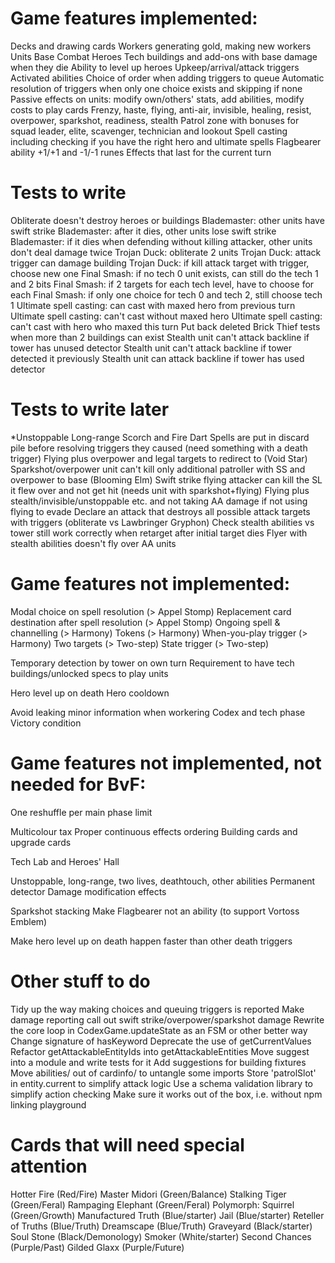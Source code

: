 # Game features implemented:

Decks and drawing cards
Workers generating gold, making new workers
Units
Base
Combat
Heroes
Tech buildings and add-ons with base damage when they die
Ability to level up heroes
Upkeep/arrival/attack triggers
Activated abilities
Choice of order when adding triggers to queue
Automatic resolution of triggers when only one choice exists and skipping if none
Passive effects on units: modify own/others' stats, add abilities, modify costs to play cards
Frenzy, haste, flying, anti-air, invisible, healing, resist, overpower, sparkshot, readiness, stealth
Patrol zone with bonuses for squad leader, elite, scavenger, technician and lookout
Spell casting including checking if you have the right hero and ultimate spells
Flagbearer ability
+1/+1 and -1/-1 runes
Effects that last for the current turn

# Tests to write

Obliterate doesn't destroy heroes or buildings
Blademaster: other units have swift strike
Blademaster: after it dies, other units lose swift strike
Blademaster: if it dies when defending without killing attacker, other units don't deal damage twice
Trojan Duck: obliterate 2 units
Trojan Duck: attack trigger can damage building
Trojan Duck: if kill attack target with trigger, choose new one
Final Smash: if no tech 0 unit exists, can still do the tech 1 and 2 bits
Final Smash: if 2 targets for each tech level, have to choose for each
Final Smash: if only one choice for tech 0 and tech 2, still choose tech 1
Ultimate spell casting: can cast with maxed hero from previous turn
Ultimate spell casting: can't cast without maxed hero
Ultimate spell casting: can't cast with hero who maxed this turn
Put back deleted Brick Thief tests when more than 2 buildings can exist
Stealth unit can't attack backline if tower has unused detector
Stealth unit can't attack backline if tower detected it previously
Stealth unit can attack backline if tower has used detector

# Tests to write later

\*Unstoppable
Long-range
Scorch and Fire Dart
Spells are put in discard pile before resolving triggers they caused (need something with a death trigger)
Flying plus overpower and legal targets to redirect to (Void Star)
Sparkshot/overpower unit can't kill only additional patroller with SS and overpower to base (Blooming Elm)
Swift strike flying attacker can kill the SL it flew over and not get hit (needs unit with sparkshot+flying)
Flying plus stealth/invisible/unstoppable etc. and not taking AA damage if not using flying to evade
Declare an attack that destroys all possible attack targets with triggers (obliterate vs Lawbringer Gryphon)
Check stealth abilities vs tower still work correctly when retarget after initial target dies
Flyer with stealth abilities doesn't fly over AA units

# Game features not implemented:

Modal choice on spell resolution (> Appel Stomp)
Replacement card destination after spell resolution (> Appel Stomp)
Ongoing spell & channelling (> Harmony)
Tokens (> Harmony)
When-you-play trigger (> Harmony)
Two targets (> Two-step)
State trigger (> Two-step)

Temporary detection by tower on own turn
Requirement to have tech buildings/unlocked specs to play units

Hero level up on death
Hero cooldown

Avoid leaking minor information when workering
Codex and tech phase
Victory condition

# Game features not implemented, not needed for BvF:

One reshuffle per main phase limit

Multicolour tax
Proper continuous effects ordering
Building cards and upgrade cards

Tech Lab and Heroes' Hall

Unstoppable, long-range, two lives, deathtouch, other abilities
Permanent detector
Damage modification effects

Sparkshot stacking
Make Flagbearer not an ability (to support Vortoss Emblem)

Make hero level up on death happen faster than other death triggers

# Other stuff to do

Tidy up the way making choices and queuing triggers is reported
Make damage reporting call out swift strike/overpower/sparkshot damage
Rewrite the core loop in CodexGame.updateState as an FSM or other better way
Change signature of hasKeyword
Deprecate the use of getCurrentValues
Refactor getAttackableEntityIds into getAttackableEntities
Move suggest into a module and write tests for it
Add suggestions for building fixtures
Move abilities/ out of cardinfo/ to untangle some imports
Store 'patrolSlot' in entity.current to simplify attack logic
Use a schema validation library to simplify action checking
Make sure it works out of the box, i.e. without npm linking playground

# Cards that will need special attention

Hotter Fire (Red/Fire)
Master Midori (Green/Balance)
Stalking Tiger (Green/Feral)
Rampaging Elephant (Green/Feral)
Polymorph: Squirrel (Green/Growth)
Manufactured Truth (Blue/starter)
Jail (Blue/starter)
Reteller of Truths (Blue/Truth)
Dreamscape (Blue/Truth)
Graveyard (Black/starter)
Soul Stone (Black/Demonology)
Smoker (White/starter)
Second Chances (Purple/Past)
Gilded Glaxx (Purple/Future)
